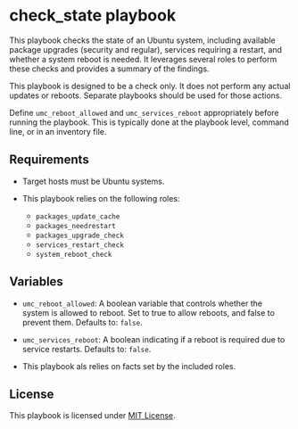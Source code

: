 # check_state playbook

This playbook checks the state of an Ubuntu system, including available package upgrades (security and regular), services requiring a restart, and whether a system reboot is needed. It leverages several roles to perform these checks and provides a summary of the findings.

This playbook is designed to be a check only. It does not perform any actual updates or reboots. Separate playbooks should be used for those actions.

Define `umc_reboot_allowed` and `umc_services_reboot` appropriately before running the playbook. This is typically done at the playbook level, command line, or in an inventory file.

## Requirements

- Target hosts must be Ubuntu systems.

- This playbook relies on the following roles:
  - `packages_update_cache`
  - `packages_needrestart`
  - `packages_upgrade_check`
  - `services_restart_check`
  - `system_reboot_check`

## Variables

- `umc_reboot_allowed`: A boolean variable that controls whether the system is allowed to reboot. Set to true to allow reboots, and false to prevent them. Defaults to: `false`.

- `umc_services_reboot`: A boolean indicating if a reboot is required due to service restarts. Defaults to: `false`.

- This playbook als relies on facts set by the included roles.

## License

This playbook is licensed under [MIT License](https://opensource.org/licenses/MIT).
